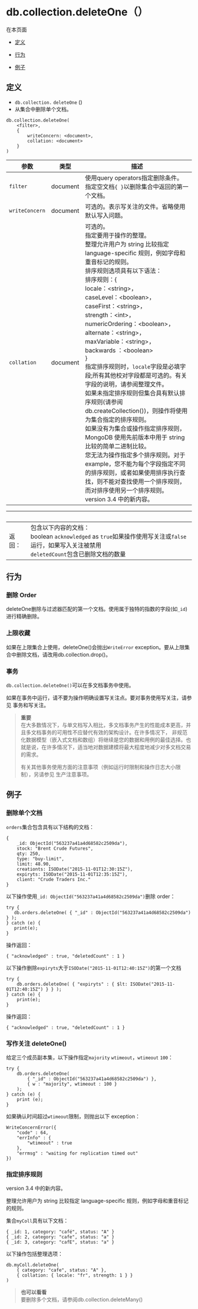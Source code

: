 # [ ](#)db.collection.deleteOne（）

[]()

在本页面

*   [定义](#definition)

*   [行为](#behavior)

*   [例子](#examples)

## <span id="definition">定义</span>

*   `db.collection.`  `deleteOne` ()
   *   从集合中删除单个文档。

```
db.collection.deleteOne(
    <filter>,
    {
        writeConcern: <document>,
        collation: <document>
    }
)
```

| 参数           | 类型     | 描述                                                         |
| -------------- | -------- | ------------------------------------------------------------ |
| `filter`       | document | 使用query operators指定删除条件。 <br/>    指定空文档`{ }`以删除集合中返回的第一个文档。 |
| `writeConcern` | document | 可选的。表示写关注的文件。省略使用默认写入问题。             |
| `collation`    | document | 可选的。 <br/>    指定要用于操作的整理。 <br/>     整理允许用户为 string 比较指定 language-specific 规则，例如字母和重音标记的规则。 <br/>    排序规则选项具有以下语法：<br/>    排序规则：{<br/>     locale：&lt;string&gt;，<br/>     caseLevel：&lt;boolean&gt;，<br/>     caseFirst：&lt;string&gt;，<br/>     strength：&lt;int&gt;，<br/>     numericOrdering：&lt;boolean&gt;，<br/>     alternate：&lt;string&gt;，<br/>     maxVariable：&lt;string&gt;，<br/>     backwards ：&lt;boolean&gt; <br/>    } <br/>    指定排序规则时，`locale`字段是必填字段;所有其他校对字段都是可选的。有关字段的说明，请参阅整理文件。 <br/>    如果未指定排序规则但集合具有默认排序规则(请参阅db.createCollection())，则操作将使用为集合指定的排序规则。 <br/>    如果没有为集合或操作指定排序规则，MongoDB 使用先前版本中用于 string 比较的简单二进制比较。 <br/>    您无法为操作指定多个排序规则。对于 example，您不能为每个字段指定不同的排序规则，或者如果使用排序执行查找，则不能对查找使用一个排序规则，而对排序使用另一个排序规则。 <br/>     version 3.4 中的新内容。 |

| <br /> |                                                              |
| ------ | ------------------------------------------------------------ |
| 返回： | 包含以下内容的文档：<br/>     boolean `acknowledged` as `true`如果操作使用写关注或`false`运行，如果写入关注被禁用<br/>     `deletedCount`包含已删除文档的数量 |

## <span id="behavior">行为</span>

### 删除 Order

deleteOne删除与过滤器匹配的第一个文档。使用属于独特的指数的字段(如`_id`)进行精确删除。

### 上限收藏

如果在上限集合上使用，deleteOne()会抛出`WriteError` exception。要从上限集合中删除文档，请改用db.collection.drop()。

### 事务

`db.collection.deleteOne()`可以在多文档事务中使用。

如果在事务中运行，请不要为操作明确设置写关注点。要对事务使用写关注，请参见 事务和写关注。

> **重要**<br />
> 在大多数情况下，与单文档写入相比，多文档事务产生的性能成本更高，并且多文档事务的可用性不应替代有效的架构设计。在许多情况下， 非规范化数据模型（嵌入式文档和数组）将继续是您的数据和用例的最佳选择。也就是说，在许多情况下，适当地对数据建模将最大程度地减少对多文档交易的需求。
>
> 有关其他事务使用方面的注意事项（例如运行时限制和操作日志大小限制），另请参见 生产注意事项。

## <span id="examples">例子</span>

### 删除单个文档

`orders`集合包含具有以下结构的文档：

```
{
    _id: ObjectId("563237a41a4d68582c2509da"),
    stock: "Brent Crude Futures",
    qty: 250,
    type: "buy-limit",
    limit: 48.90,
    creationts: ISODate("2015-11-01T12:30:15Z"),
    expiryts: ISODate("2015-11-01T12:35:15Z"),
    client: "Crude Traders Inc."
}
```

以下操作使用`_id: ObjectId("563237a41a4d68582c2509da")`删除 order：

```
try {
   db.orders.deleteOne( { "_id" : ObjectId("563237a41a4d68582c2509da") } );
} catch (e) {
   print(e);
}
```

操作返回：

```
{ "acknowledged" : true, "deletedCount" : 1 }
```

以下操作删除`expiryts`大于`ISODate("2015-11-01T12:40:15Z")`的第一个文档

```
try {
    db.orders.deleteOne( { "expiryts" : { $lt: ISODate("2015-11-01T12:40:15Z") } } );
} catch (e) {
    print(e);
}
```

操作返回：

```
{ "acknowledged" : true, "deletedCount" : 1 }
```

### 写作关注 deleteOne()

给定三个成员副本集，以下操作指定`majority` `wtimeout`，`wtimeout` `100`：

```
try {
    db.orders.deleteOne(
        { "_id" : ObjectId("563237a41a4d68582c2509da") },
        { w : "majority", wtimeout : 100 }
    );
} catch (e) {
    print (e);
}
```

如果确认时间超过`wtimeout`限制，则抛出以下 exception：

```
WriteConcernError({
    "code" : 64,
    "errInfo" : {
        "wtimeout" : true
    },
    "errmsg" : "waiting for replication timed out"
})
```



### 指定排序规则

version 3.4 中的新内容。

整理允许用户为 string 比较指定 language-specific 规则，例如字母和重音标记的规则。

集合`myColl`具有以下文档：

```
{ _id: 1, category: "café", status: "A" }
{ _id: 2, category: "cafe", status: "a" }
{ _id: 3, category: "cafE", status: "a" }
```

以下操作包括整理选项：

```
db.myColl.deleteOne(
    { category: "cafe", status: "A" },
    { collation: { locale: "fr", strength: 1 } }
)
```

> **也可以看看**<br />
> 要删除多个文档，请参阅db.collection.deleteMany()
